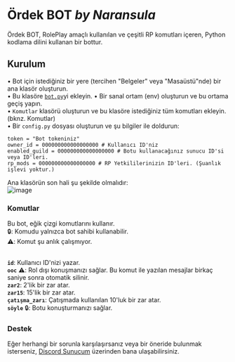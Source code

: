 # Ördek BOT *by Naransula*
Ördek BOT, RolePlay amaçlı kullanılan ve çeşitli RP komutları içeren, Python kodlama dilini kullanan bir bottur.

## Kurulum
• Bot için istediğiniz bir yere (tercihen "Belgeler" veya "Masaüstü"nde) bir ana klasör oluşturun.<br>
• Bu klasöre [`bot.py`](https://github.com/Naransula/OrdekBOT/blob/92b68f29e701eac495b243d5155c04a8ae702d0f/bot.py)yi ekleyin. 
• Bir sanal ortam (env) oluşturun ve bu ortama geçiş yapın.<br>
• `Komutlar` klasörü oluşturun ve bu klasöre istediğiniz tüm komutları ekleyin. (bknz. Komutlar)<br>
• Bir `config.py` dosyası oluşturun ve şu bilgiler ile doldurun:
````
token = "Bot tokeniniz"
owner_id = 000000000000000000 # Kullanıcı ID'niz
enabled_guild = 000000000000000000 # Botu kullanacağınız sunucu ID'si veya ID'leri.
rp_mods = 000000000000000000 # RP Yetkililerinizin ID'leri. (Şuanlık işlevi yoktur.)
````
Ana klasörün son hali şu şekilde olmalıdır:<br>
![image](https://user-images.githubusercontent.com/121567218/222825703-200ace73-c7a0-48aa-a900-1da602781fff.png)



### Komutlar
Bu bot, eğik çizgi komutlarını kullanır.<br>
🔒: Komudu yalnızca bot sahibi kullanabilir.<br>
⚠️: Komut şu anlık çalışmıyor.<br><br>

**`id`**: Kullanıcı ID'nizi yazar.<br>
**`ooc`** ⚠️: Rol dışı konuşmanızı sağlar. Bu komut ile yazılan mesajlar birkaç saniye sonra otomatik silinir.<br>
**`zar2`**: 2'lik bir zar atar.<br>
**`zar15`**: 15'lik bir zar atar.<br>
**`çatışma_zarı`**: Çatışmada kullanılan 10'luk bir zar atar.<br>
**`söyle`** 🔒: Botu konuşturmanızı sağlar.

### Destek
Eğer herhangi bir sorunla karşılaşırsanız veya bir öneride bulunmak isterseniz, [Discord Sunucum](https://discord.com/invite/xYpyHtWYry) üzerinden bana ulaşabilirsiniz.
